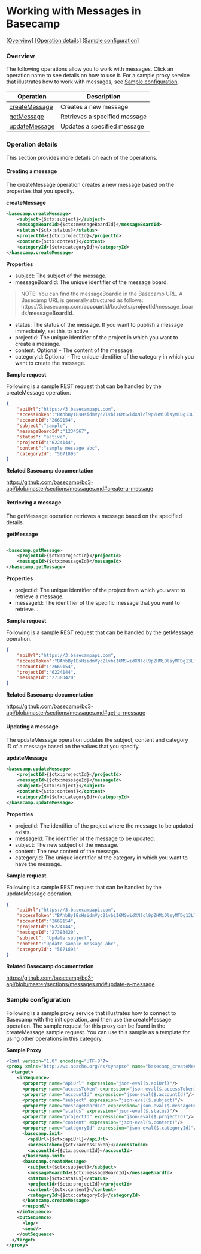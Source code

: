 # Working with Messages in Basecamp

[[Overview]](#overview)  [[Operation details]](#operation-details)  [[Sample configuration]](#sample-configuration)

### Overview 

The following operations allow you to work with messages. Click an operation name to see details on how to use it.
For a sample proxy service that illustrates how to work with messages, see [Sample configuration](#sample-configuration).

| Operation        | Description |
| ------------- |-------------|
| [createMessage](#creating-a-message)    | Creates a new message|
| [getMessage](#retrieving-a-message)    | Retrieves a specified message|
| [updateMessage](#updating-a-message)    | Updates a specified message|

### Operation details

This section provides more details on each of the operations.

#### Creating a message
The createMessage operation creates a new message based on the properties that you specify.

**createMessage**
```xml
<basecamp.createMessage>
    <subject>{$ctx:subject}</subject>
    <messageBoardId>{$ctx:messageBoardId}</messageBoardId>
    <status>{$ctx:status}</status>
    <projectId>{$ctx:projectId}</projectId>
    <content>{$ctx:content}</content>
    <categoryId>{$ctx:categoryId}</categoryId>
</basecamp.createMessage>  
```

**Properties**
* subject: The subject of the message.
* messageBoardId: The unique identifier of the message board. 
> NOTE: You can find the messageBoardId in the Basecamp URL. A Basecamp URL is generally structured as follows: https://<i></i>3.basecamp.com/**accountId**/buckets/**projectId**/message_boards/**messageBoardId**.
* status: The status of the message. If you want to publish a message immediately, set this to active.
* projectId: The unique identifier of the project in which you want to create a message.
* content: Optional - The content of the message.
* categoryId: Optional - The unique identifier of the category in which you want to create the message.

**Sample request**

Following is a sample REST request that can be handled by the createMessage operation.

```json
{
    "apiUrl":"https://3.basecampapi.com",
    "accessToken":"BAhbByIBsHsidmVyc2lvbiI6MSwidXNlcl9pZHMiOlsyMTDg13LTA0VDA3OjM2OjMxWiJ9dToJVGltZQ2HmBzAqS77kQ==--1fb2c32e4d904b7960b77d5e81db7c6666dee01c2",
    "accountId":"2669154",
    "subject":"sample",
    "messageBoardId":"1234567",
    "status": "active",
    "projectId":"6224144",
    "content":"sample message abc",
    "categoryId": "5671895"
} 
```

**Related Basecamp documentation**

https://github.com/basecamp/bc3-api/blob/master/sections/messages.md#create-a-message

#### Retrieving a message
The getMessage operation retrieves a message based on the specified details.

**getMessage**
```xml

<basecamp.getMessage>
    <projectId>{$ctx:projectId}</projectId>
    <messageId>{$ctx:messageId}</messageId>
</basecamp.getMessage>  
```

**Properties**
* projectId: The unique identifier of the project from which you want to retrieve a message.
* messageId: The identifier of the specific message that you want to retrieve.
 .

**Sample request**

Following is a sample REST request that can be handled by the getMessage operation.

```json
{
    "apiUrl":"https://3.basecampapi.com",
    "accessToken":"BAhbByIBsHsidmVyc2lvbiI6MSwidXNlcl9pZHMiOlsyMTDg13LTA0VDA3OjM2OjMxWiJ9dToJVGltZQ2HmBzAqS77kQ==--1fb2c32e4d904b7960b77d5e81db7c6666dee01c2",
    "accountId":"2669154",
    "projectId":"6224144",
    "messageId":"27383420"
}
```

**Related Basecamp documentation**

https://github.com/basecamp/bc3-api/blob/master/sections/messages.md#get-a-message

#### Updating a message
The updateMessage operation updates the subject, content and category ID of a message based on the values that you specify.

**updateMessage**
```xml
<basecamp.updateMessage>
    <projectId>{$ctx:projectId}</projectId>
    <messageId>{$ctx:messageId}</messageId>
    <subject>{$ctx:subject}</subject>
    <content>{$ctx:content}</content>
    <categoryId>{$ctx:categoryId}</categoryId>
</basecamp.updateMessage>   
```

**Properties**
* projectId: The identifier of the project where the message to be updated exists.
* messageId: The identifier of the message to be updated.
* subject: The new subject of the message.
* content: The new content of the message.
* categoryId: The unique identifier of the category in which you want to have the message.

**Sample request**

Following is a sample REST request that can be handled by the updateMessage operation.

```json
{
    "apiUrl":"https://3.basecampapi.com",
    "accessToken":"BAhbByIBsHsidmVyc2lvbiI6MSwidXNlcl9pZHMiOlsyMTDg13LTA0VDA3OjM2OjMxWiJ9dToJVGltZQ2HmBzAqS77kQ==--1fb2c32e4d904b7960b77d5e81db7c6666dee01c2",
    "accountId":"2669154",
    "projectId":"6224144",
    "messageId":"27383420",
    "subject": "Update subject",
    "content":"Update sample message abc",
    "categoryId": "5671895"
}
```

**Related Basecamp documentation**

https://github.com/basecamp/bc3-api/blob/master/sections/messages.md#update-a-message

### Sample configuration

Following is a sample proxy service that illustrates how to connect to Basecamp with the init operation, and then use the createMessage operation. The sample request for this proxy can be found in the createMessage sample request. You can use this sample as a template for using other operations in this category.

**Sample Proxy**
```xml
<?xml version="1.0" encoding="UTF-8"?>
<proxy xmlns="http://ws.apache.org/ns/synapse" name="basecamp_createMessage" transports="https,http" statistics="disable" trace="disable" startOnLoad="true">
  <target>
    <inSequence>
      <property name="apiUrl" expression="json-eval($.apiUrl)"/>
      <property name="accessToken" expression="json-eval($.accessToken)"/>
      <property name="accountId" expression="json-eval($.accountId)"/>   
      <property name="subject" expression="json-eval($.subject)"/>
      <property name="messageBoardId" expression="json-eval($.messageBoardId)"/>
      <property name="status" expression="json-eval($.status)"/>
      <property name="projectId" expression="json-eval($.projectId)"/>
      <property name="content" expression="json-eval($.content)"/>         
      <property name="categoryId" expression="json-eval($.categoryId)"/>     
      <basecamp.init>
        <apiUrl>{$ctx:apiUrl}</apiUrl>
        <accessToken>{$ctx:accessToken}</accessToken>
        <accountId>{$ctx:accountId}</accountId>    
      </basecamp.init>     
      <basecamp.createMessage>
        <subject>{$ctx:subject}</subject>
        <messageBoardId>{$ctx:messageBoardId}</messageBoardId>
        <status>{$ctx:status}</status>
        <projectId>{$ctx:projectId}</projectId>
        <content>{$ctx:content}</content>
        <categoryId>{$ctx:categoryId}</categoryId>
      </basecamp.createMessage>
      <respond/>
    </inSequence>
    <outSequence>
      <log/>
      <send/>
    </outSequence>
  </target>
</proxy> 
```

